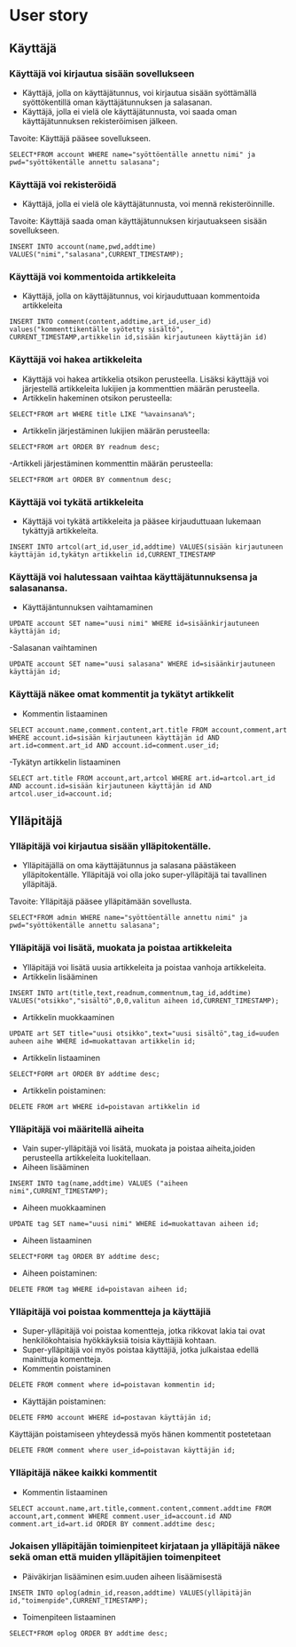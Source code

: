 # User story

## Käyttäjä
### Käyttäjä voi kirjautua sisään sovellukseen
- Käyttäjä, jolla on käyttäjätunnus, voi kirjautua sisään syöttämällä syöttökentillä oman käyttäjätunnuksen ja salasanan.
- Käyttäjä, jolla ei vielä ole käyttäjätunnusta, voi saada oman käyttäjätunnuksen rekisteröimisen jälkeen.

Tavoite: Käyttäjä pääsee sovellukseen.
```
SELECT*FROM account WHERE name="syöttöentälle annettu nimi" ja pwd="syöttökentälle annettu salasana";
```

### Käyttäjä voi rekisteröidä
- Käyttäjä, jolla ei vielä ole käyttäjätunnusta, voi mennä rekisteröinnille.

Tavoite: Käyttäjä saada oman käyttäjätunnuksen kirjautuakseen sisään sovellukseen.
```
INSERT INTO account(name,pwd,addtime) VALUES("nimi","salasana",CURRENT_TIMESTAMP);
```

### Käyttäjä voi kommentoida artikkeleita
- Käyttäjä, jolla on käyttäjätunnus, voi kirjauduttuaan kommentoida artikkeleita
```
INSERT INTO comment(content,addtime,art_id,user_id) values("kommenttikentälle syötetty sisältö", CURRENT_TIMESTAMP,artikkelin id,sisään kirjautuneen käyttäjän id)
```

### Käyttäjä voi hakea artikkeleita
- Käyttäjä voi hakea artikkelia otsikon perusteella. Lisäksi käyttäjä voi järjestellä artikkeleita lukijien ja kommenttien määrän perusteella.
- Artikkelin hakeminen otsikon perusteella:
```
SELECT*FROM art WHERE title LIKE "%avainsana%";
```
- Artikkelin järjestäminen lukijien määrän perusteella:
```
SELECT*FROM art ORDER BY readnum desc;
```
-Artikkeli järjestäminen kommenttin määrän perusteella:
```
SELECT*FROM art ORDER BY commentnum desc;
```

### Käyttäjä voi tykätä artikkeleita
- Käyttäjä voi tykätä artikkeleita ja pääsee kirjauduttuaan lukemaan tykättyjä artikkeleita.
```
INSERT INTO artcol(art_id,user_id,addtime) VALUES(sisään kirjautuneen käyttäjän id,tykätyn artikkelin id,CURRENT_TIMESTAMP
```

### Käyttäjä voi halutessaan vaihtaa käyttäjätunnuksensa ja salasanansa.
- Käyttäjäntunnuksen vaihtamaminen
``` 
UPDATE account SET name="uusi nimi" WHERE id=sisäänkirjautuneen käyttäjän id;
```
-Salasanan vaihtaminen
``` 
UPDATE account SET name="uusi salasana" WHERE id=sisäänkirjautuneen käyttäjän id;
```
### Käyttäjä näkee omat kommentit ja tykätyt artikkelit
- Kommentin listaaminen
```
SELECT account.name,comment.content,art.title FROM account,comment,art WHERE account.id=sisään kirjautuneen käyttäjän id AND art.id=comment.art_id AND account.id=comment.user_id;
```
-Tykätyn artikkelin listaaminen
```
SELECT art.title FROM account,art,artcol WHERE art.id=artcol.art_id AND account.id=sisään kirjautuneen käyttäjän id AND artcol.user_id=account.id;
```

## Ylläpitäjä
### Ylläpitäjä voi kirjautua sisään ylläpitokentälle.
- Ylläpitäjällä on oma käyttäjätunnus ja salasana päästäkeen ylläpitokentälle. Ylläpitäjä voi olla joko super-ylläpitäjä tai tavallinen ylläpitäjä.

Tavoite: Ylläpitäjä pääsee ylläpitämään sovellusta.
```
SELECT*FROM admin WHERE name="syöttöentälle annettu nimi" ja pwd="syöttökentälle annettu salasana";
```

### Ylläpitäjä voi lisätä, muokata ja poistaa artikkeleita
- Ylläpitäjä voi lisätä uusia artikkeleita ja poistaa vanhoja artikkeleita.
- Artikkelin lisääminen
```
INSERT INTO art(title,text,readnum,commentnum,tag_id,addtime) VALUES("otsikko","sisältö",0,0,valitun aiheen id,CURRENT_TIMESTAMP);
```
- Artikkelin muokkaaminen
```
UPDATE art SET title="uusi otsikko",text="uusi sisältö",tag_id=uuden auheen aihe WHERE id=muokattavan artikkelin id;
```
- Artikkelin listaaminen
```
SELECT*FORM art ORDER BY addtime desc;
```
- Artikkelin poistaminen:
```
DELETE FROM art WHERE id=poistavan artikkelin id
```
### Ylläpitäjä voi määritellä aiheita
-  Vain super-ylläpitäjä voi lisätä, muokata ja poistaa aiheita,joiden perusteella artikkeleita luokitellaan.
- Aiheen lisääminen
```
INSERT INTO tag(name,addtime) VALUES ("aiheen nimi",CURRENT_TIMESTAMP);
```
- Aiheen muokkaaminen
```
UPDATE tag SET name="uusi nimi" WHERE id=muokattavan aiheen id;
```
- Aiheen listaaminen
```
SELECT*FORM tag ORDER BY addtime desc;
```
- Aiheen poistaminen:
```
DELETE FROM tag WHERE id=poistavan aiheen id;
```

### Ylläpitäjä voi poistaa kommentteja ja käyttäjiä

- Super-ylläpitäjä voi poistaa komentteja, jotka rikkovat lakia tai ovat henkilökohtaisia hyökkäyksiä toisia käyttäjiä kohtaan.
- Super-ylläpitäjä voi myös poistaa käyttäjiä, jotka julkaistaa edellä mainittuja komentteja.
- Kommentin poistaminen
```
DELETE FROM comment where id=poistavan kommentin id;
```
- Käyttäjän poistaminen:
```
DELETE FRMO account WHERE id=postavan käyttäjän id;
```
Käyttäjän poistamiseen yhteydessä myös hänen kommentit postetetaan
```
DELETE FROM comment where user_id=poistavan käyttäjän id;
```
### Ylläpitäjä näkee kaikki kommentit
- Kommentin listaaminen
```
SELECT account.name,art.title,comment.content,comment.addtime FROM account,art,comment WHERE comment.user_id=account.id AND comment.art_id=art.id ORDER BY comment.addtime desc;
```
### Jokaisen ylläpitäjän toimienpiteet kirjataan ja ylläpitäjä näkee sekä oman että muiden ylläpitäjien toimenpiteet
- Päiväkirjan lisääminen esim.uuden aiheen lisäämisestä
```
INSETR INTO oplog(admin_id,reason,addtime) VALUES(ylläpitäjän id,"toimenpide",CURRENT_TIMESTAMP);
```
- Toimenpiteen listaaminen
```
SELECT*FROM oplog ORDER BY addtime desc;
```
